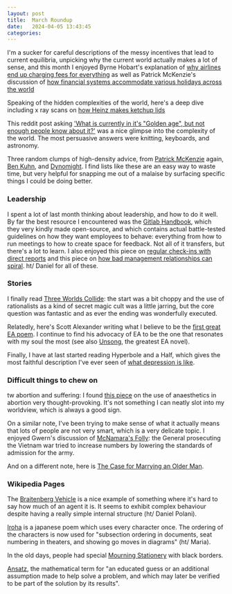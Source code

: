 ```yaml
---
layout: post
title:  March Roundup
date:   2024-04-05 13:43:45
categories: 
---
```



I'm a sucker for careful descriptions of the messy incentives that lead to current equilibria, unpicking why the current world actually makes a lot of sense, and this month I enjoyed Byrne Hobart's explanation of [why airlines end up charging fees for everything](https://www.thediff.co/archive/exposed-your-torrid-love-affair-with-airline-fees/?ref=the-diff-newsletter) as well as Patrick McKenzie's discussion of [how financial systems accommodate various holidays across the world](https://www.bitsaboutmoney.com/archive/financial-systems-take-a-holiday/)

Speaking of the hidden complexities of the world, here's a deep dive including x ray scans on [how Heinz makes ketchup lids](https://www.lumafield.com/article/heinzs-sustainable-ketchup-cap)

This reddit post asking ['What is currently in it's "Golden age", but not enough people know about it?'](https://old.reddit.com/r/AskReddit/comments/1b0vp0e/what_is_currently_in_its_golden_age_but_not/) was a nice glimpse into the complexity of the world. The most persuasive answers were knitting, keyboards, and astronomy.

Three random clumps of high-density advice, from [Patrick McKenzie](https://twitter.com/patio11/status/936615043126370306) again, [Ben Kuhn](https://twitter.com/benskuhn/status/1407497217066291208), and [Dynomight](https://dynomight.net/things/). I find lists like these are an easy way to waste time, but very helpful for snapping me out of a malaise by surfacing specific things I could be doing better.

### Leadership

I spent a lot of last month thinking about leadership, and how to do it well. By far the best resource I encountered was the [Gitlab Handbook](https://handbook.gitlab.com/handbook/), which they very kindly made open-source, and which contains actual battle-tested guidelines on how they want employees to behave: everything from how to run meetings to how to create space for feedback. Not all of it transfers, but there's a lot to learn. I also enjoyed this piece on [regular check-ins with direct reports](https://randsinrepose.com/archives/the-update-the-vent-and-the-disaster/) and this piece on [how bad management relationships can spiral](https://hbr.org/1998/03/the-set-up-to-fail-syndrome). ht/ Daniel for all of these.

### Stories

I finally read [Three Worlds Collide](https://robinhanson.typepad.com/files/three-worlds-collide.pdf): the start was a bit choppy and the use of rationalists as a kind of secret magic cult was a little jarring, but the core question was fantastic and as ever the ending was wonderfully executed.

Relatedly, here's Scott Alexander writing what I believe to be the [first great EA poem](https://www.astralcodexten.com/p/verses-on-five-people-being-killed). I continue to find his advocacy of EA to be the one that resonates with my soul the most (see also [Unsong](https://unsongbook.com/), the greatest EA novel).

Finally, I have at last started reading Hyperbole and a Half, which gives the most faithful description I've ever seen of [what depression is like](https://hyperboleandahalf.blogspot.com/2013/05/depression-part-two.html).

### Difficult things to chew on

tw abortion and suffering: I found [this piece](https://forum.effectivealtruism.org/posts/vhKZ7hyzmcrWuBwDL/the-scale-of-fetal-suffering-in-late-term-abortions) on the use of anaesthetics in abortion very thought-provoking. It's not something I can neatly slot into my worldview, which is always a good sign.

On a similar note, I've been trying to make sense of what it actually means that lots of people are not very smart, which is a very delicate topic. I enjoyed Gwern's discussion of [McNamara's Folly](https://gwern.net/review/mcnamara): the General prosecuting the Vietnam war tried to increase numbers by lowering the standards of admission for the army.

And on a different note, here is [The Case for Marrying an Older Man](https://archive.is/ijZ5m).

### Wikipedia Pages

The [Braitenberg Vehicle](https://en.wikipedia.org/wiki/Braitenberg_vehicle) is a nice example of something where it's hard to say how much of an agent it is. It seems to exhibit complex behaviour despite having a really simple internal structure (ht/ Daniel Polani).

[Iroha](https://en.wikipedia.org/wiki/Iroha) is a japanese poem which uses every character once. The ordering of the characters is now used for "subsection ordering in documents, seat numbering in theaters, and showing go moves in diagrams" (ht/ Maria).

In the old days, people had special [Mourning Stationery](https://en.wikipedia.org/wiki/Mourning_stationery) with black borders.

[Ansatz](https://en.wikipedia.org/wiki/Ansatz), the mathematical term for "an educated guess or an additional assumption made to help solve a problem, and which may later be verified to be part of the solution by its results".